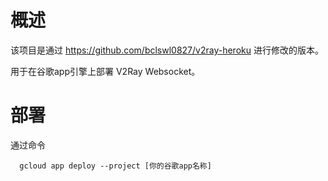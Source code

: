 # 概述
该项目是通过 https://github.com/bclswl0827/v2ray-heroku 进行修改的版本。

用于在谷歌app引擎上部署 V2Ray Websocket。

# 部署

通过命令

```shell
  gcloud app deploy --project [你的谷歌app名称]
```
